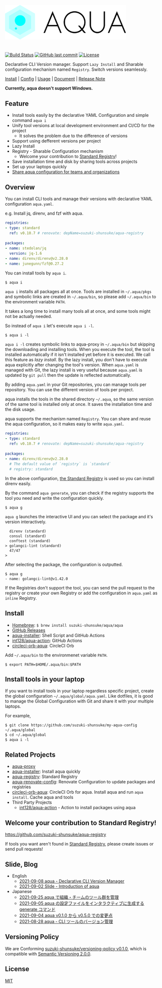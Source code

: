 <img src="./logo/aqua_horizontal.svg" width="400">

#

[![Build Status](https://github.com/suzuki-shunsuke/aqua/workflows/test/badge.svg)](https://github.com/suzuki-shunsuke/aqua/actions)
[![GitHub last commit](https://img.shields.io/github/last-commit/suzuki-shunsuke/aqua.svg)](https://github.com/suzuki-shunsuke/aqua)
[![License](http://img.shields.io/badge/license-mit-blue.svg?style=flat-square)](https://raw.githubusercontent.com/suzuki-shunsuke/aqua/main/LICENSE)

Declarative CLI Version manager. Support `Lazy Install` and Sharable configuration mechanism named `Registry`. Switch versions seamlessly.

[Install](#install) | [Config](docs/config.md) | [Usage](docs/usage.md) | [Document](docs) | [Release Note](https://github.com/suzuki-shunsuke/aqua/releases)

**Currently, aqua doesn't support Windows.**

## Feature

* Install tools easily by the declarative YAML Configuration and simple command `aqua i`
* Unify tool versions at local development environment and CI/CD for the project
  * It solves the problem due to the difference of versions
* Support using defferent versions per project
* Lazy Install
* Registry - Sharable Configuration mechanism
  * Welcome your contribution to [Standard Registry](https://github.com/suzuki-shunsuke/aqua-registry)!
* Save installation time and disk by sharing tools across projects
* Set up your laptops quickly
* [Share aqua configuration for teams and organizations](docs/global_config.md)

## Overview

You can install CLI tools and manage their versions with declarative YAML configuration `aqua.yaml`.

e.g. Install jq, direnv, and fzf with aqua.

```yaml
registries:
- type: standard
  ref: v0.10.7 # renovate: depName=suzuki-shunsuke/aqua-registry

packages:
- name: stedolan/jq
  version: jq-1.6
- name: direnv/direnv@v2.28.0
- name: junegunn/fzf@0.27.2
```

You can install tools by `aqua i`.

```
$ aqua i
```

`aqua i` installs all packages all at once.
Tools are installed in `~/.aqua/pkgs` and symbolic links are created in `~/.aqua/bin`, so please add `~/.aqua/bin` to the environment variable `PATH`.

It takes a long time to install many tools all at once, and some tools might not be actually needed.

So instead of `aqua i` let's execute `aqua i -l`.

```
$ aqua i -l
```

`aqua i -l` creates symbolic links to aqua-proxy in `~/.aqua/bin` but skipping the downloading and installing tools.
When you execute the tool, the tool is installed automatically if it isn't installed yet before it is executed.
We call this feature as _lazy install_.
By the lazy install, you don't have to execute aqua explicitly after changing the tool's version.
When `aqua.yaml` is managed with Git, the lazy install is very useful because `aqua.yaml` is updated by `git pull` then the update is reflected automatically.

By adding `aqua.yaml` in your Git repositories, you can manage tools per repository.
You can use the different version of tools per project.

aqua installs the tools in the shared directory `~/.aqua`,
so the same version of the same tool is installed only at once.
It saves the installation time and the disk usage.

aqua supports the mechanism named `Registry`.
You can share and reuse the aqua configuration, so it makes easy to write `aqua.yaml`.

```yaml
registries:
- type: standard
  ref: v0.10.7 # renovate: depName=suzuki-shunsuke/aqua-registry

packages:
- name: direnv/direnv@v2.28.0
  # The default value of `registry` is `standard`
  # registry: standard
```

In the above configuration, [the Standard Registry](https://github.com/suzuki-shunsuke/aqua-registry/blob/main/registry.yaml) is used so you can install direnv easily.

By the command `aqua generate`, you can check if the registry supports the tool you need and write the configuration quickly.

```
$ aqua g
```

`aqua g` launches the interactive UI and you can select the package and it's version interactively.

```
  direnv (standard)
  consul (standard)
  conftest (standard)
> golangci-lint (standard)
  47/47
>
```

After selecting the package, the configuration is outputted.

```console
$ aqua g
- name: golangci-lint@v1.42.0
```

If the Registries don't support the tool, you can send the pull request to the registry or create your own Registry or add the configuration in `aqua.yaml` as `inline` Registry.

## Install

* [Homebrew](https://brew.sh/): `$ brew install suzuki-shunsuke/aqua/aqua`
* [GitHub Releases](https://github.com/suzuki-shunsuke/aqua/releases)
* [aqua-installer](https://github.com/suzuki-shunsuke/aqua-installer): Shell Script and GitHub Actions
* [int128/aqua-action](https://github.com/int128/aqua-action): GitHub Actions
* [circleci-orb-aqua](https://circleci.com/developer/orbs/orb/suzuki-shunsuke/aqua): CircleCI Orb

Add `~/.aqua/bin` to the environmenet variable `PATH`.

```console
$ export PATH=$HOME/.aqua/bin:$PATH
```

## Install tools in your laptop

If you want to install tools in your laptop regardless specific project,
create the global configuration `~/.aqua/global/aqua.yaml`.
Like dotfiles, it is good to manage the Global Configuration with Git and share it with your multiple laptops.

For example,

```
$ git clone https://github.com/suzuki-shunsuke/my-aqua-config ~/.aqua/global
$ cd ~/.aqua/global
$ aqua i -l
```

## Related Projects

* [aqua-proxy](https://github.com/suzuki-shunsuke/aqua-proxy)
* [aqua-installer](https://github.com/suzuki-shunsuke/aqua-installer): Install aqua quickly
* [aqua-registry](https://github.com/suzuki-shunsuke/aqua-registry): Standard Registry
* [aqua-renovate-config](https://github.com/suzuki-shunsuke/aqua-renovate-config): Renovate Configuration to update packages and registries
* [circleci-orb-aqua](https://github.com/suzuki-shunsuke/circleci-orb-aqua): CircleCI Orb for aqua. Install aqua and run `aqua install`. Cache aqua and tools
* Third Party Projects
  * [int128/aqua-action](https://github.com/int128/aqua-action) - Action to install packages using aqua

## Welcome your contribution to Standard Registry!

https://github.com/suzuki-shunsuke/aqua-registry

If tools you want aren't found in [Standard Registry](https://github.com/suzuki-shunsuke/aqua-registry), please create issues or send pull requests!

## Slide, Blog

* English
  * [2021-09-08 aqua - Declarative CLI Version Manager](https://dev.to/suzukishunsuke/aqua-declarative-cli-version-manager-1ibe)
  * [2021-09-02 Slide - Introduction of aqua](https://speakerdeck.com/szksh/introduction-of-aqua)
* Japanese
  * [2021-09-25 aqua で組織・チームのツール群を管理](https://techblog.szksh.cloud/aqua-global-configs/)
  * [2021-09-05 aqua の設定ファイルをインタラクティブに生成する generate コマンド](https://techblog.szksh.cloud/aqua-generate/)
  * [2021-09-04 aqua v0.1.0 から v0.5.0 での変更点](https://techblog.szksh.cloud/aqua-v0.5/)
  * [2021-08-28 aqua - CLI ツールのバージョン管理](https://techblog.szksh.cloud/aqua/)

## Versioning Policy

We are Conforming [suzuki-shunsuke/versioning-policy v0.1.0](https://github.com/suzuki-shunsuke/versioning-policy/blob/v0.1.0/POLICY.md), which is compatible with [Semantic Versioning 2.0.0](https://semver.org/).

## License

[MIT](LICENSE)
